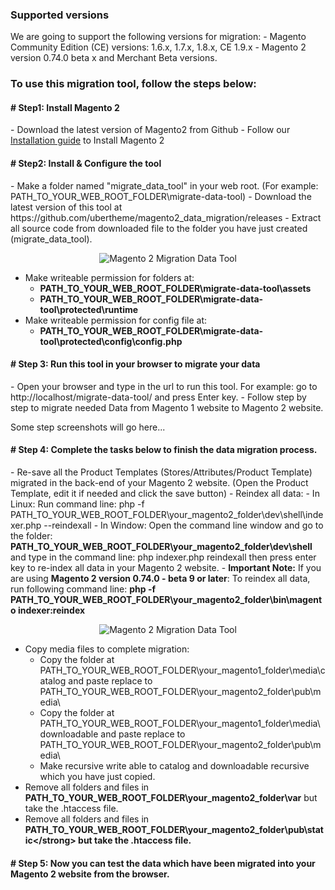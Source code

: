 <h3>Supported versions</h3>
We are going to support the following versions for migration:
- Magento Community Edition (CE) versions: 1.6.x, 1.7.x, 1.8.x, CE 1.9.x
- Magento 2 version 0.74.0 beta x and Merchant Beta versions.

<h3>To use this migration tool, follow the steps below:</h3>

<h4># Step1: Install Magento 2</h4>
- Download the latest version of Magento2 from Github
- Follow our <a href="http://www.ubertheme.com/magento-news/magento-2-0-installation-guide/">Installation guide</a> to Install Magento 2

<h4># Step2: Install & Configure the tool</h4>
- Make a folder named "migrate_data_tool" in your web root. (For example: PATH_TO_YOUR_WEB_ROOT_FOLDER\migrate-data-tool)
- Download the latest version of this tool at https://github.com/ubertheme/magento2_data_migration/releases
- Extract all source code from downloaded file to the folder you have just created (migrate_data_tool).
<div class="center">
<p align="center"><img src="http://joomlart.s3.amazonaws.com/images/userguide/jm_tips/migrationData/migrate.jpg" alt="Magento 2 Migration Data Tool" /></p>
</div>

- Make writeable permission for folders at:
    - <strong>PATH_TO_YOUR_WEB_ROOT_FOLDER\migrate-data-tool\assets </strong>
    - <strong>PATH_TO_YOUR_WEB_ROOT_FOLDER\migrate-data-tool\protected\runtime </strong>
- Make writeable permission for config file at:
    - <strong>PATH_TO_YOUR_WEB_ROOT_FOLDER\migrate-data-tool\protected\config\config.php </strong>

<h4># Step 3: Run this tool in your browser to migrate your data</h4>
- Open your browser and type in the url to run this tool.
For example: go to http://localhost/migrate-data-tool/ and press Enter key.
- Follow step by step to migrate needed Data from Magento 1 website to Magento 2 website.

Some step screenshots will go here...

<h4># Step 4: Complete the tasks below to finish the data migration process.</h4>
- Re-save all the Product Templates (Stores/Attributes/Product Template) migrated in the back-end of your Magento 2 website. (Open the Product Template, edit it if needed and click the save button)
- Reindex all data:
    - In Linux: Run command line: php -f PATH_TO_YOUR_WEB_ROOT_FOLDER\your_magento2_folder\dev\shell\indexer.php --reindexall
    - In Window: Open the command line window and go to the folder: <strong> PATH_TO_YOUR_WEB_ROOT_FOLDER\your_magento2_folder\dev\shell </strong>
    and type in the command line: php indexer.php reindexall
    then press enter key to re-index all data in your Magento 2 website.
    - <strong>Important Note:</strong> If you are using <strong> Magento 2 version 0.74.0 - beta 9 or later</strong>: To reindex all data, run following command line:
    <strong> php -f PATH_TO_YOUR_WEB_ROOT_FOLDER\your_magento2_folder\bin\magento indexer:reindex </strong>
<div class="center">
<p align="center"><img src="http://joomlart.s3.amazonaws.com/images/userguide/jm_tips/migrationData/img-2.jpg?v=20150401144700" alt="Magento 2 Migration Data Tool" /></p>
</div>

- Copy media files to complete migration:<br/>
  - Copy the folder at PATH_TO_YOUR_WEB_ROOT_FOLDER\your_magento1_folder\media\catalog and paste replace to PATH_TO_YOUR_WEB_ROOT_FOLDER\your_magento2_folder\pub\media\
  - Copy the folder at PATH_TO_YOUR_WEB_ROOT_FOLDER\your_magento1_folder\media\downloadable and paste replace to PATH_TO_YOUR_WEB_ROOT_FOLDER\your_magento2_folder\pub\media\
  - Make recursive write able to catalog and downloadable recursive which you have just copied.
- Remove all folders and files in <strong>PATH_TO_YOUR_WEB_ROOT_FOLDER\your_magento2_folder\var</strong> but take the .htaccess file.
- Remove all folders and files in <strong>PATH_TO_YOUR_WEB_ROOT_FOLDER\your_magento2_folder\pub\static\</strong> but take the .htaccess file.

<h4># Step 5: Now you can test the data which have been migrated into your Magento 2 website from the browser.</h4>
